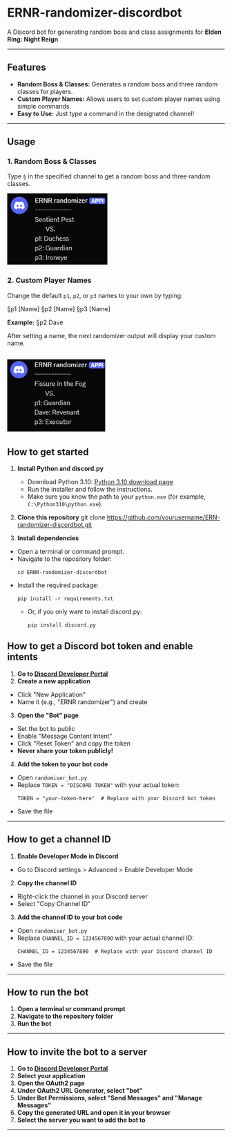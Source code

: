 # ERNR-randomizer-discordbot

A Discord bot for generating random boss and class assignments for **Elden Ring: Night Reign**.

---

## Features

- **Random Boss & Classes:** Generates a random boss and three random classes for players.
- **Custom Player Names:** Allows users to set custom player names using simple commands.
- **Easy to Use:** Just type a command in the designated channel!

---

## Usage

### 1. Random Boss & Classes

Type `§` in the specified channel to get a random boss and three random classes.

![image](images/example_1.png)

### 2. Custom Player Names

Change the default `p1`, `p2`, or `p3` names to your own by typing:

§p1 [Name]
§p2 [Name]
§p3 [Name]

**Example:**
§p2 Dave

After setting a name, the next randomizer output will display your custom name.

![image](images/example_2.png)
---

## How to get started

1. **Install Python and discord.py**
   - Download Python 3.10: [Python 3.10 download page](https://www.python.org/downloads/release/python-3100/)
   - Run the installer and follow the instructions.
   - Make sure you know the path to your `python.exe` (for example, `C:\Python310\python.exe`).

2. **Clone this repository**
  git clone https://github.com/yourusername/ERN-randomizer-discordbot.git
    
  3. **Install dependencies**
- Open a terminal or command prompt.
- Navigate to the repository folder:
  ```
  cd ERNR-randomizer-discordbot
  ```
- Install the required package:
  ```
  pip install -r requirements.txt
  ```
  - Or, if you only want to install discord.py:
    ```
    pip install discord.py
    ```

## How to get a Discord bot token and enable intents

1. **Go to [Discord Developer Portal](https://discord.com/developers/)**
2. **Create a new application**
- Click "New Application"
- Name it (e.g., "ERNR randomizer") and create
3. **Open the "Bot" page**
- Set the bot to public
- Enable "Message Content Intent"
- Click "Reset Token" and copy the token
- **Never share your token publicly!**
4. **Add the token to your bot code**
- Open `randomiser_bot.py`
- Replace `TOKEN = "DISCORD TOKEN"` with your actual token:
  ```
  TOKEN = "your-token-here"  # Replace with your Discord bot token
  ```
- Save the file

---

## How to get a channel ID

1. **Enable Developer Mode in Discord**
- Go to Discord settings > Advanced > Enable Developer Mode
2. **Copy the channel ID**
- Right-click the channel in your Discord server
- Select "Copy Channel ID"
3. **Add the channel ID to your bot code**
- Open `randomiser_bot.py`
- Replace `CHANNEL_ID = 1234567890` with your actual channel ID:
  ```
  CHANNEL_ID = 1234567890  # Replace with your Discord channel ID
  ```
- Save the file

---

## How to run the bot

1. **Open a terminal or command prompt**
2. **Navigate to the repository folder**
3. **Run the bot**

---

## How to invite the bot to a server

1. **Go to [Discord Developer Portal](https://discord.com/developers/)**
2. **Select your application**
3. **Open the OAuth2 page**
4. **Under OAuth2 URL Generator, select "bot"**
5. **Under Bot Permissions, select "Send Messages" and "Manage Messages"**
6. **Copy the generated URL and open it in your browser**
7. **Select the server you want to add the bot to**

---
